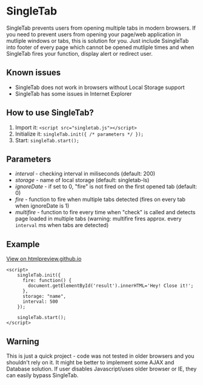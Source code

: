 # SingleTab
SingleTab prevents users from opening multiple tabs in modern browsers.
If you need to prevent users from opening your page/web application in mutliple windows or tabs, this is solution for you.
Just include SsingleTab into footer of every page which cannot be opened mutliple times and when SingleTab fires your function, display alert or redirect user.
## Known issues
* SingleTab does not work in browsers without Local Storage support
* SingleTab has some issues in Internet Explorer
## How to use SingleTab?
1. Import it: `<script src="singletab.js"></script>`
2. Initialize it: `singleTab.init({ /* parameters */ });`
3. Start: `singleTab.start();`
## Parameters
* *interval* - checking interval in miliseconds (default: 200)
* *storage* - name of local storage (default: singletab-ls)
* *ignoreDate* - if set to 0, "fire" is not fired on the first opened tab (default: 0)
* *fire* - function to fire when multiple tabs detected (fires on every tab when ignoreDate is 1)
* *multifire* - function to fire every time when "check" is called and detects page loaded in multiple tabs (warning: multifire fires approx. every `interval` ms when tabs are detected)
## Example
[View on htmlpreview.github.io](https://htmlpreview.github.io/?https://raw.githubusercontent.com/ondrejvrabel/singletab/master/example.html)
```
<script>
    singleTab.init({
      fire: function() {
        document.getElementById('result').innerHTML='Hey! Close it!';
      },
      storage: "name",
      interval: 500
    });

    singleTab.start();
</script>
```
## Warning
This is just a quick project - code was not tested in older browsers and you shouldn't rely on it. It might be better to implement some AJAX and Database solution. If user disables Javascript/uses older browser or IE, they can easily bypass SingleTab.

